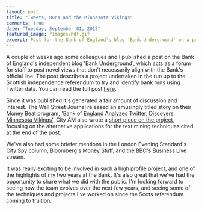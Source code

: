 ```yaml
---
layout: post
title: "Tweets, Runs and the Minnesota Vikings"
comments: true
date: "Tuesday, September 01, 2015"
featured_image: /images/hdf.gif
excerpt: Post for the Bank of England's blog 'Bank Underground' on a project using Twitter data to try and identify Bank runs in the run up to the Scottish independence referendum
---
```


A couple of weeks ago some colleagues and I published a post on the Bank of England's independent blog 'Bank Underground', which acts as a forum for staff to post novel views that don't necessarily align with the Bank's official line. The post describes a project undertaken in the run up to the Scottish independence referendum to try and identify bank runs using Twitter data. You can read the full post [here](http://bankunderground.co.uk/2015/08/18/tweets-runs-and-the-minnesota-vikings/).

Since it was published it's generated a fair amount of discussion and interest. The Wall Street Journal released an amusingly titled story on their Money Beat program, ['Bank of England Analyzes Twitter, Discovers Minnesota Vikings'](http://blogs.wsj.com/moneybeat/2015/08/18/bank-of-england-analyzes-twitter-discovers-minnesota-vikings/). City AM also wrote a [short piece on the project](http://www.cityam.com/222524/bank-england-analysts-believe-twitter-could-help-predict-bank-run-early-signs-unemployment), focusing on the alternative applications for the text mining techniques cited at the end of the post. 

We've also had some briefer mentions in the London Evening Standard's [City Spy](http://www.standard.co.uk/business/city-spy-oh-mother-would-ms-pick-laura-wade-gery-as-marc-bollands-successor-a2917906.html) column, Bloomberg's [Money Stuff](http://www.bloombergview.com/articles/2015-08-19/cool-derivatives-and-bank-consultants), and the BBC's [Business Live](http://www.bbc.co.uk/news/live/business-33905648) stream.

It was really exciting to be involved in such a high profile project, and one of the highlights of my two years at the Bank. It's also great that we've had the opportunity to share what we did with the public. I'm looking forward to seeing how the team evolves over the next few years, and seeing some of the techniques and projects I've worked on since the Scots referendum coming to fruition. 
